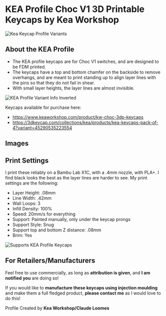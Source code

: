 # KEA Profile Choc V1 3D Printable Keycaps by Kea Workshop 

![Kea Keycap Profile Variants](https://github.com/user-attachments/assets/13247a83-cc42-415a-8c70-dadaf70dd2f5)

## About the KEA Profile
- The KEA profile keycaps are for Choc V1 switches, and are designed to be FDM printed. 
- The keycaps have a top and bottom chamfer on the backside to remove overhangs, and are meant to print standing up to align layer lines with the pins so that they do not fail in shear. 
- With small layer heights, the layer lines are almost invisible. 

![KEA Profile Variant Info Inverted](https://github.com/user-attachments/assets/a956e19e-007a-4fe2-ba28-caa8aaa6232f)

Keycaps available for purchase here: 
- https://www.keaworkshop.com/product/kw-choc-3dp-keycaps
- https://3dkeycap.com/collections/kea/products/kea-keycaps-pack-of-4?variant=45290535223554

## Images


## Print Settings
I print these reliably on a Bambu Lab X1C, with a .4mm nozzle, with PLA+. I find black looks the best as the layer lines are harder to see. My print settings are the following:
- Layer Height: .08mm
- Line Width: .42mm
- Wall Loops: 3
- Infill Density: 100%
- Speed: 20mm/s for everything
- Support: Painted manually, only under the keycap prongs
- Support Style: Snug
- Support top and bottom Z distance: .08mm
- Brim: Yes

![Supports KEA Profile Keycaps](https://github.com/user-attachments/assets/b4005c06-753b-4f84-9783-bda91ae57d2c)

## For Retailers/Manufacturers

Feel free to use commercially, as long as **attribution is given**, and **I am notified you** are doing so!

If you would like to **manufacture these keycaps using injection moulding** and make them a full fledged product, **please contact me** as I would love to do this!

Profile Created by **Kea Workshop/Claude Loomes**


